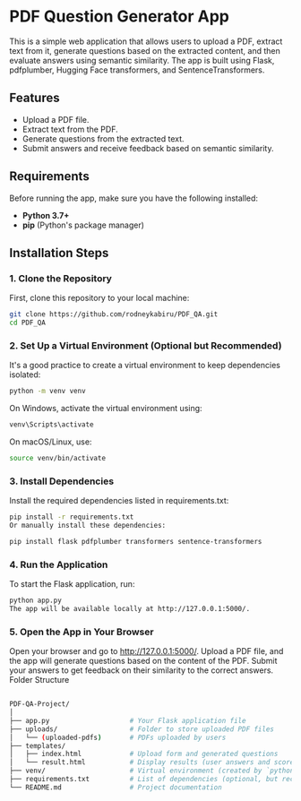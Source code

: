 # PDF Question Generator App

This is a simple web application that allows users to upload a PDF, extract text from it, generate questions based on the extracted content, and then evaluate answers using semantic similarity. The app is built using Flask, pdfplumber, Hugging Face transformers, and SentenceTransformers.

## Features

- Upload a PDF file.
- Extract text from the PDF.
- Generate questions from the extracted text.
- Submit answers and receive feedback based on semantic similarity.

## Requirements

Before running the app, make sure you have the following installed:

- **Python 3.7+**
- **pip** (Python's package manager)

## Installation Steps

### 1. Clone the Repository

First, clone this repository to your local machine:

```bash
git clone https://github.com/rodneykabiru/PDF_QA.git
cd PDF_QA
```
### 2. Set Up a Virtual Environment (Optional but Recommended)
It's a good practice to create a virtual environment to keep dependencies isolated:

```bash
python -m venv venv
```
On Windows, activate the virtual environment using:

```bash
venv\Scripts\activate
```
On macOS/Linux, use:

```bash
source venv/bin/activate
```
### 3. Install Dependencies
Install the required dependencies listed in requirements.txt:

```bash
pip install -r requirements.txt
Or manually install these dependencies:
```
```bash
pip install flask pdfplumber transformers sentence-transformers
```
### 4. Run the Application
To start the Flask application, run:

```bash
python app.py
The app will be available locally at http://127.0.0.1:5000/.
```
### 5. Open the App in Your Browser
Open your browser and go to http://127.0.0.1:5000/.
Upload a PDF file, and the app will generate questions based on the content of the PDF.
Submit your answers to get feedback on their similarity to the correct answers.
Folder Structure
```bash

PDF-QA-Project/
│
├── app.py                    # Your Flask application file
├── uploads/                  # Folder to store uploaded PDF files
│   └── (uploaded-pdfs)       # PDFs uploaded by users
├── templates/
│   ├── index.html            # Upload form and generated questions
│   └── result.html           # Display results (user answers and score)
├── venv/                     # Virtual environment (created by `python -m venv venv`)
├── requirements.txt          # List of dependencies (optional, but recommended)
└── README.md                 # Project documentation
```







